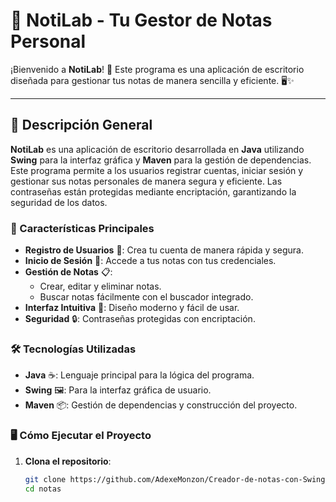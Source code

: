 # 📓 NotiLab - Tu Gestor de Notas Personal

¡Bienvenido a **NotiLab**! 🎉 Este programa es una aplicación de escritorio diseñada para gestionar tus notas de manera sencilla y eficiente. 🖥️✨

---

## 🌟 Descripción General

**NotiLab** es una aplicación de escritorio desarrollada en **Java** utilizando **Swing** para la interfaz gráfica y **Maven** para la gestión de dependencias. Este programa permite a los usuarios registrar cuentas, iniciar sesión y gestionar sus notas personales de manera segura y eficiente. Las contraseñas están protegidas mediante encriptación, garantizando la seguridad de los datos.

### 🚀 Características Principales
- **Registro de Usuarios** 📝: Crea tu cuenta de manera rápida y segura.
- **Inicio de Sesión** 🔐: Accede a tus notas con tus credenciales.
- **Gestión de Notas** 📋:
  - Crear, editar y eliminar notas.
  - Buscar notas fácilmente con el buscador integrado.
- **Interfaz Intuitiva** 🎨: Diseño moderno y fácil de usar.
- **Seguridad** 🔒: Contraseñas protegidas con encriptación.

### 🛠️ Tecnologías Utilizadas
- **Java** ☕: Lenguaje principal para la lógica del programa.
- **Swing** 🖼️: Para la interfaz gráfica de usuario.
- **Maven** 📦: Gestión de dependencias y construcción del proyecto.

### 🖥️ Cómo Ejecutar el Proyecto
1. **Clona el repositorio**:
   ```bash
   git clone https://github.com/AdexeMonzon/Creador-de-notas-con-Swing-Gesti-n-de-usuarios.git
   cd notas
